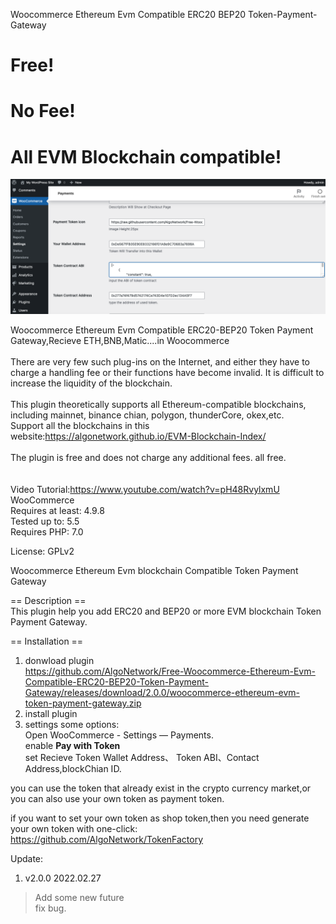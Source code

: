  Woocommerce Ethereum Evm Compatible ERC20 BEP20 Token-Payment-Gateway<br>

# Free!<br>
# No Fee!<br>
# All EVM Blockchain compatible!<br>

<img src="https://github.com/AlgoNetwork/Free-Woocommerce-Ethereum-Evm-Compatible-ERC20-BEP20-Token-Payment-Gateway/blob/main/screen.png" alt="ERC20-BEP20-Token-Payment">
<br>

Woocommerce Ethereum Evm Compatible ERC20-BEP20 Token Payment Gateway,Recieve ETH,BNB,Matic....in Woocommerce<br><br>
There are very few such plug-ins on the Internet, and either they have to charge a handling fee or their functions have become invalid. It is difficult to increase the liquidity of the blockchain.<br><br>
This plugin theoretically supports all Ethereum-compatible blockchains, including mainnet, binance chian, polygon, thunderCore, okex,etc. <br>
Support all the blockchains in this website:https://algonetwork.github.io/EVM-Blockchain-Index/
<br><br>
The plugin is free and does not charge any additional fees. all free.<br><br>
<br>
Video Tutorial:https://www.youtube.com/watch?v=pH48RvylxmU
<br>
WooCommerce<br>
Requires at least: 4.9.8<br>
Tested up to: 5.5<br>
Requires PHP: 7.0<br>
 
License: GPLv2<br>

Woocommerce Ethereum Evm blockchain Compatible Token Payment Gateway<br>

== Description ==<br>
This plugin help you add ERC20 and BEP20 or more EVM blockchain Token Payment Gateway.<br>

== Installation ==<br>
1. donwload plugin<br>
https://github.com/AlgoNetwork/Free-Woocommerce-Ethereum-Evm-Compatible-ERC20-BEP20-Token-Payment-Gateway/releases/download/2.0.0/woocommerce-ethereum-evm-token-payment-gateway.zip<br>
3. install plugin<br>
4. settings some options:<br>
 Open  WooCommerce  -   Settings  —  Payments.<br>
 enable **Pay with Token**<br>
 set Recieve Token Wallet Address、 Token ABI、Contact Address,blockChian ID.<br>
 
you can use the token that already exist in the crypto currency market,or you can also use your own token as payment token.<br>

if you want to set your own token as shop token,then you need generate your own token with one-click:<br>
https://github.com/AlgoNetwork/TokenFactory


Update:
1. v2.0.0 2022.02.27<br>
>Add some new future<br>
>fix bug.<br>
